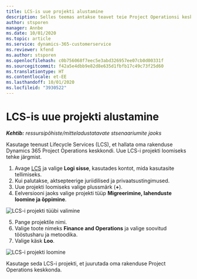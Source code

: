 ```yaml
---
title: LCS-is uue projekti alustamine
description: Selles teemas antakse teavet teie Project Operationsi keskkonna jaoks LCS-is uue projekti loomise kohta.
author: stsporen
manager: Annbe
ms.date: 10/01/2020
ms.topic: article
ms.service: dynamics-365-customerservice
ms.reviewer: kfend
ms.author: stsporen
ms.openlocfilehash: c0b756068f7eec5e3abd326957ee07cb0d00331f
ms.sourcegitcommit: f42a5e4dbb9e82d8e635d1fbfb17c49c73f25d60
ms.translationtype: HT
ms.contentlocale: et-EE
ms.lasthandoff: 10/01/2020
ms.locfileid: "3930522"
---
```

# <a name="start-a-new-project-in-lcs"></a>LCS-is uue projekti alustamine

_**Kehtib:** ressursipõhiste/mitteladustatavate stsenaariumite jaoks_

Kasutage teenust Lifecycle Services (LCS), et hallata oma rakenduse Dynamics 365 Project Operations keskkondi. Uue LCS-i projekti loomiseks tehke järgmist.

1. Avage [LCS](https://lcs.dynamics.com/Logon/Index) ja valige **Logi sisse**, kasutades kontot, mida kasutasite tellimiseks.
2. Kui palutakse, aktsepteerige juriidilised ja privaatsustingimused.
3. Uue projekti loomiseks valige plussmärk (**+**).
4. Eelversiooni jaoks valige projekti tüüp **Migreerimine, lahenduste loomine ja õppimine**.

  ![LCS-i projekti tüübi valimine](./media/create-lcs-1.png)

5. Pange projektile nimi. 
6. Valige toote nimeks **Finance and Operations** ja valige soovitud tööstusharu ja metoodika. 
7. Valige käsk **Loo**.

![LCS-i projekti loomine](./media/create-lcs-2.png)

Kasutage seda LCS-i projekti, et juurutada oma rakenduse Project Operations keskkonda.

